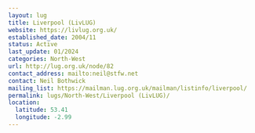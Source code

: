 ```yaml
---
layout: lug
title: Liverpool (LivLUG)
website: https://livlug.org.uk/
established_date: 2004/11
status: Active
last_update: 01/2024
categories: North-West
url: http://lug.org.uk/node/82
contact_address: mailto:neil@stfw.net
contact: Neil Bothwick
mailing_list: https://mailman.lug.org.uk/mailman/listinfo/liverpool/
permalink: lugs/North-West/Liverpool (LivLUG)/
location:
  latitude: 53.41
  longitude: -2.99
---
```

